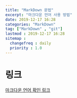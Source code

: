 ```yaml
---
title: "MarkDown 문법"
excerpt: "마크다운 언어 사용 방법"
date: 2019-12-17 16:28
categories: "MarkDown"
tag: ["MarkDown" , "git"]
lastmod : 2019-12-17 16:28
sitemap :
  changefreq : daily
  priority : 1.0
---
```


# 링크 
[마크다운 언어 확인 링크](https://wikidocs.net/1678)